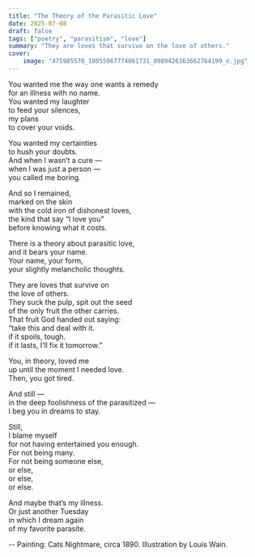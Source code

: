 ```yaml
---
title: "The Theory of the Parasitic Love"
date: 2025-07-08
draft: false
tags: ["poetry", "parasitism", "love"]
summary: "They are loves that survive on the love of others."
cover:
    image: "475985570_18055967774061731_8989426363662764199_n.jpg"
---
```


You wanted me the way one wants a remedy<br>
for an illness with no name.<br>
You wanted my laughter<br>
to feed your silences,<br>
my plans<br>
to cover your voids.<br>

You wanted my certainties<br>
to hush your doubts.<br>
And when I wasn’t a cure —<br>
when I was just a person —<br>
you called me boring.<br>

And so I remained,<br>
marked on the skin<br>
with the cold iron of dishonest loves,<br>
the kind that say “I love you”<br>
before knowing what it costs.<br>

There is a theory about parasitic love,<br>
and it bears your name.<br>
Your name, your form,<br>
your slightly melancholic thoughts.<br>

They are loves that survive on<br>
the love of others.<br>
They suck the pulp, spit out the seed<br>
of the only fruit the other carries.<br>
That fruit God handed out saying:<br>
“take this and deal with it.<br>
if it spoils, tough.<br>
if it lasts, I’ll fix it tomorrow.”<br>

You, in theory, loved me<br>
up until the moment I needed love.<br>
Then, you got tired.<br>

And still —<br>
in the deep foolishness of the parasitized —<br>
I beg you in dreams to stay.<br>

Still,<br>
I blame myself<br>
for not having entertained you enough.<br>
For not being many.<br>
For not being someone else,<br>
or else,<br>
or else,<br>
or else.<br>

And maybe that’s my illness.<br>
Or just another Tuesday<br>
in which I dream again<br>
of my favorite parasite.

--
Painting: Cats Nightmare, circa 1890. Illustration by Louis Wain.
